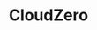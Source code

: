 ---
blog: https://cloudzero.com/blog
codehost: https://github.com/Cloudzero
facebook: https://facebook.com/cloudzeroinc
logohandle: cloudzero
sort: cloudzero
title: CloudZero
twitter: https://x.com/cloudzeroinc
website: https://www.cloudzero.com/
---